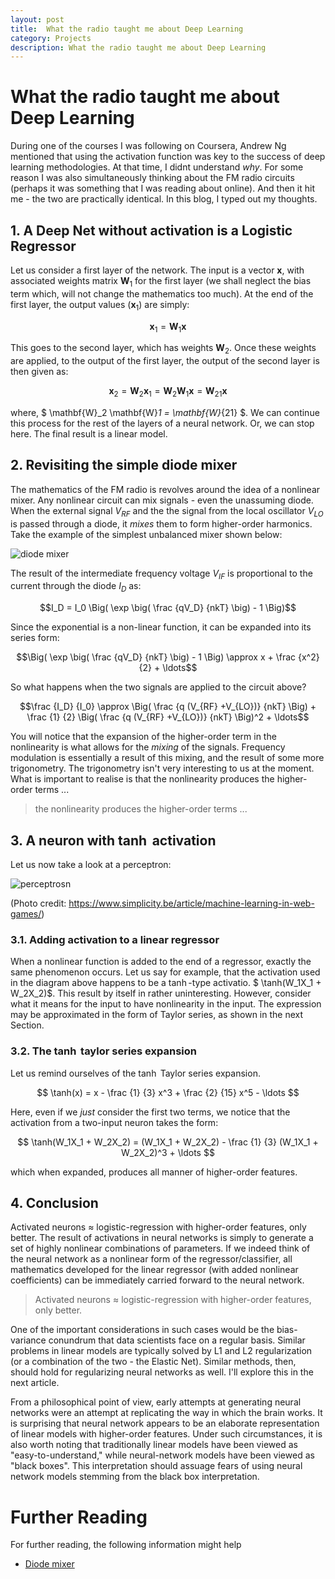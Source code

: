```yaml
---
layout: post
title:  What the radio taught me about Deep Learning
category: Projects
description: What the radio taught me about Deep Learning
---
```


# What the radio taught me about Deep Learning

During one of the courses I was following on Coursera, Andrew Ng mentioned that using the activation function was key to the success of deep learning methodologies. At that time, I didnt understand *why*. For some reason I was also simultaneously thinking about the FM radio circuits (perhaps it was something that I was reading about online). And then it hit me - the two are practically identical. In this blog, I typed out my thoughts. 

## 1. A Deep Net without activation is a Logistic Regressor

Let us consider a first layer of the network. The input is a vector $\mathbf{x}$, with associated weights matrix $\mathbf{W}_1$ for the first layer (we shall neglect the bias term which, will not change the mathematics too much). At the end of the first layer, the output values ($\mathbf{x}_1$) are simply:

$$\mathbf{x}_1 = \mathbf{W}_1 \mathbf{x}$$

This goes to the second layer, which has weights $\mathbf{W}_2$. Once these weights are applied, to the output of the first layer, the output of the second layer is then given as:

$$\mathbf{x}_2 = \mathbf{W}_2 \mathbf{x}_1 = \mathbf{W}_2 \mathbf{W}_1 \mathbf{x}  = \mathbf{W}_{21} \mathbf{x}  $$ 

where, $ \mathbf{W}_2 \mathbf{W}_1  = \mathbf{W}_{21} $. We can continue this process for the rest of the layers of a neural network. Or, we can stop here. The final result is a linear model. 


## 2. Revisiting the simple diode mixer

The mathematics of the FM radio is revolves around the idea of a nonlinear mixer. Any nonlinear circuit can mix signals - even the unassuming diode. When the external signal $V_{RF}$ and the the signal from the local oscillator $V_{LO}$ is passed through a diode, it *mixes* them to form higher-order harmonics. Take the example of the simplest unbalanced mixer shown below:

![diode mixer](Diode_Mixer.svg)

The result of the intermediate frequency voltage $V_{IF}$ is proportional to the current through the diode $I_D$ as:

$$I_D = I_0 \Big( \exp \big( \frac {qV_D} {nkT} \big) - 1 \Big)$$

Since the exponential is a non-linear function, it can be expanded into its series form:

$$\Big( \exp \big( \frac {qV_D} {nkT} \big) - 1 \Big) \approx x + \frac {x^2} {2} + \ldots$$

So what happens when the two signals are applied to the circuit above?

$$\frac {I_D} {I_0} \approx  \Big( \frac {q (V_{RF} +V_{LO})} {nkT} \Big) + \frac {1} {2} \Big( \frac {q (V_{RF} +V_{LO})} {nkT} \Big)^2 + \ldots$$

You will notice that the expansion of the higher-order term in the nonlinearity is what allows for the *mixing* of the signals. Frequency modulation is essentially a result of this mixing, and the result of some more trigonometry. The trigonometry isn't very interesting to us at the moment. What is important to realise is that the nonlinearity produces the higher-order terms ...

> the nonlinearity produces the higher-order terms ...

## 3. A neuron with $\tanh$ activation

Let us now take a look at a perceptron:

![perceptrosn](perceptron.png)

(Photo credit: https://www.simplicity.be/article/machine-learning-in-web-games/)

### 3.1. Adding activation to a linear regressor

When a nonlinear function is added to the end of a regressor, exactly the same phenomenon occurs. Let us say for example, that the activation used in the diagram above happens to be a $\tanh$-type activatio.  $ \tanh(W_1X_1 + W_2X_2)$. This result by itself in rather uninteresting. However, consider what it means for the input to have nonlinearity in the input. The expression may be approximated in the form of Taylor series, as shown in the next Section. 

### 3.2. The $\tanh$ taylor series expansion

Let us remind ourselves of the $\tanh$ Taylor series expansion.

$$ \tanh(x) = x - \frac {1} {3} x^3 + \frac {2} {15} x^5 - \ldots $$

Here, even if we *just* consider the first two terms, we notice that the activation from a two-input neuron takes the form:

$$ \tanh(W_1X_1 + W_2X_2) = (W_1X_1 + W_2X_2) - \frac {1} {3} (W_1X_1 + W_2X_2)^3 +  \ldots $$

which when expanded, produces all manner of higher-order features. 


## 4. Conclusion

Activated neurons $\approx$ logistic-regression with higher-order features, only better. The result of activations in neural networks is simply to generate a set of highly nonlinear combinations of parameters. If we indeed think of the neural network as a nonlinear form of the regressor/classifier, all mathematics developed for the linear regressor (with added nonlinear coefficients) can be immediately carried forward to the neural network. 

> Activated neurons $\approx$ logistic-regression with higher-order features, only better. 

One of the important considerations in such cases would be the bias-variance conundrum that data scientists face on a regular basis. Similar problems in linear models are typically solved by L1 and L2 regularization (or a combination of the two - the Elastic Net). Similar methods, then, should hold for regularizing neural networks as well. I'll explore this in the next article. 

From a philosophical point of view, early attempts at generating neural networks were an attempt at replicating the way in which the brain works. It is surprising that neural network appears to be an elaborate representation of linear models with higher-order features. Under such circumstances, it is also worth noting that traditionally linear models have been viewed as "easy-to-understand," while neural-network models have been viewed as "black boxes". This interpretation should assuage fears of using neural network models stemming from the black box interpretation. 

# Further Reading 

For further reading, the following information might help

- [Diode mixer](https://en.wikipedia.org/wiki/Frequency_mixer)

